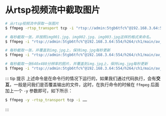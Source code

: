 # 从rtsp视频流中截取图片

```bash
# 从rtsp视频流中获取一张图片
$ ffmpeg -rtsp_transport tcp -i "rtsp://admin:5tgb6tfc%^@192.168.3.64:554/h264/ch1/main/av_stream" -f image2 -frames:v 1 img.jpg

# 每秒截取一张，并按照img001.jpg、img002.jpg、img003.jpg这样的格式来命名。
$ ffmpeg -i "rtsp://admin:5tgb6tfc%^@192.168.3.64:554/h264/ch1/main/av_stream" -y -f image2 -r 1/1 img%03d.jpg

# 每秒截取一张，并覆盖到img.jpg上，保持img.jpg每秒更新
$ ffmpeg -i "rtsp://admin:5tgb6tfc%^@192.168.3.64:554/h264/ch1/main/av_stream" -y -f image2 -r 1/1 -updatefirst 1 img.jpg

# 每秒截取一张640x480分辨率的图片，并覆盖到img.jpg上，保持img.jpg每秒更新
$ ffmpeg -i "rtsp://admin:5tgb6tfc%^@192.168.3.64:554/h264/ch1/main/av_stream" -y -f image2 -r 1/1 -updatefirst 1 -s 640x480 img.jpg
```

::: tip 提示
上述命令是在命令行的情况下运行的，如果我们通过代码执行，会有**交互**，一般是问我们是否覆盖输出的文件，这时，在执行命令的时候在 `ffmpeg` 后面加上一个 `-y` 参数即可，如下所示：

```bash
$ ffmpeg -y -rtsp_transport tcp -i ……
```

:::
